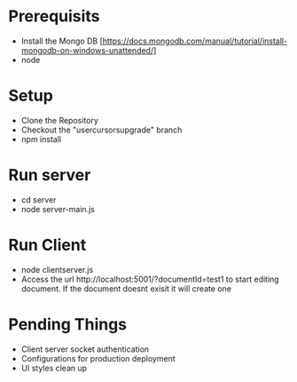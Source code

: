 # Prerequisits
  * Install the Mongo DB [https://docs.mongodb.com/manual/tutorial/install-mongodb-on-windows-unattended/]
  * node

# Setup
* Clone the Repository
* Checkout the "usercursorsupgrade" branch
* npm install

# Run server
* cd server
* node server-main.js

# Run Client
* node clientserver.js
* Access the url http://localhost:5001/?documentId=test1 to start editing document. If the document doesnt exisit it will create one

# Pending Things
* Client server socket authentication
* Configurations for production deployment
* UI styles clean up

